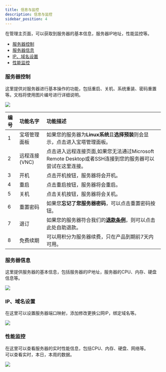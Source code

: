 ```yaml
---
title: 信息与监控
description: 信息与监控
sidebar_position: 4
---
```


在管理主页面，可以获取到服务器的基本信息，服务器IP地址，性能监控等。

* [服务器控制](#服务器控制)
* [服务器信息](#服务器信息)
* [IP、域名设置](#ip域名设置)
* [性能监控](#性能监控)


### 服务器控制

这里提供对服务器进行基本操作的功能，包括重启、关机、系统重装、密码重置等。文档将使用图片编号进行详细说明。

![](https://cn-sy1.rains3.com/rainyun-assets/pic/2024/04/20240409143914_53eb0eb2c3543762a59fbca818392ec6.png)

| 编号 | 功能名字      | 功能描述                                                              |
|:---|:----------|:------------------------------------------------------------------|
| 1  | 宝塔管理面板    | 如果您的服务器为**Linux系统**且**选择预装**则会显示，点击进入宝塔管理面板。                      |
| 2  | 远程连接(VNC) | 点击进入远程连接页面,如果您无法通过Microsoft Remote Desktop或者SSH连接到您的服务器可以尝试在这里连接。 |
| 3  | 开机        | 点击开机按钮，服务器将会开机。                                                   |
| 4  | 重启        | 点击重启按钮，服务器将会重启。                                                   |
| 5  | 关机        | 点击关机按钮，服务器将会关机。                                                   |
| 6  | 重置密码      | 如果您**忘记了您服务器密码**，可以点击重置密码按钮。                                      |
| 7  | 退订        | 如果您的服务器符合我们的[**退款条例**](/docs/account/refund)，则可以点击此处自助退款。         |
| 8  | 免费续期      | 可以用积分为服务器续费，只在产品到期前7天内可用。                                         |


### 服务器信息

这里提供服务器的基本信息，包括服务器的IP地址，服务器的CPU、内存、硬盘信息等。

![](https://cn-sy1.rains3.com/rainyun-assets/Pic/2023/12/img_1701937114_befe187f56277471c822191918972c57)

### IP、域名设置

在这里可以设置服务器端口映射，添加修改更换公网IP，绑定域名等。

![](https://cn-sy1.rains3.com/rainyun-assets/Pic/2023/12/img_1701661988_3f0b4e2e213d316cacfc74053f87aa69)

### 性能监控

在这里可以查看服务器的实时性能信息，包括CPU、内存、硬盘、网络等。<br/>
可以查看实时，本日，本周的数据。

![](https://cn-sy1.rains3.com/rainyun-assets/Pic/2023/12/img_1701832638_3e34d5ade46bd0f6ae9bd1aec67e1b71)




